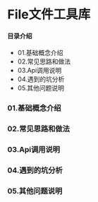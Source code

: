 # File文件工具库
#### 目录介绍
- 01.基础概念介绍
- 02.常见思路和做法
- 03.Api调用说明
- 04.遇到的坑分析
- 05.其他问题说明


### 01.基础概念介绍



### 02.常见思路和做法



### 03.Api调用说明



### 04.遇到的坑分析



### 05.其他问题说明










